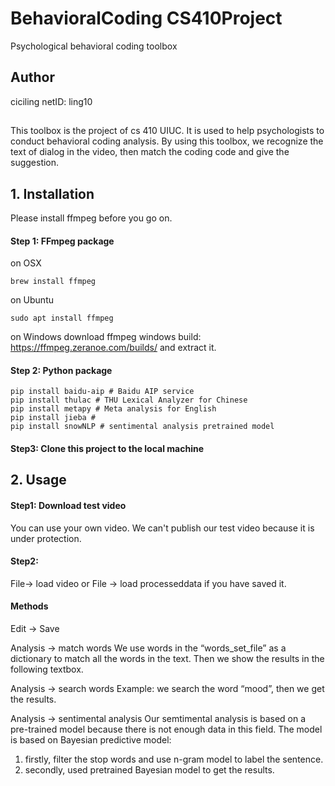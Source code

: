 # BehavioralCoding CS410Project
Psychological behavioral coding toolbox

## Author
ciciling netID: ling10
## 
This toolbox is the project of cs 410 UIUC. It is used to help psychologists to conduct behavioral coding analysis. By using this toolbox, we recognize the text of dialog in the video, then match the coding code and give the suggestion.

## 1. Installation

Please install ffmpeg before you go on.
#### Step 1: FFmpeg package
on OSX
~~~
brew install ffmpeg
~~~
on Ubuntu
~~~
sudo apt install ffmpeg
~~~
on Windows
download ffmpeg windows build: https://ffmpeg.zeranoe.com/builds/ and extract it.



#### Step 2: Python package
~~~{.python}
pip install baidu-aip # Baidu AIP service
pip install thulac # THU Lexical Analyzer for Chinese
pip install metapy # Meta analysis for English
pip install jieba # 
pip install snowNLP # sentimental analysis pretrained model
~~~

#### Step3: Clone this project to the local machine



## 2. Usage

#### Step1: Download test video
You can use your own video. We can't publish our test video because it is under protection.

#### Step2:
File-> load video or File -> load processeddata if you have saved it.

#### Methods

Edit -> Save

Analysis -> match words
We use words in the “words_set_file” as a dictionary to match all the words in the text. Then we show the results in the following textbox.

Analysis -> search words
Example: we search the word “mood”, then we get the results.


Analysis -> sentimental analysis
Our semtimental analysis is based on a pre-trained model because there is not enough data
in this field.
The model is based on Bayesian predictive model:
1. firstly, filter the stop words and use n-gram model to label the sentence.
2. secondly, used pretrained Bayesian model to get the results.
